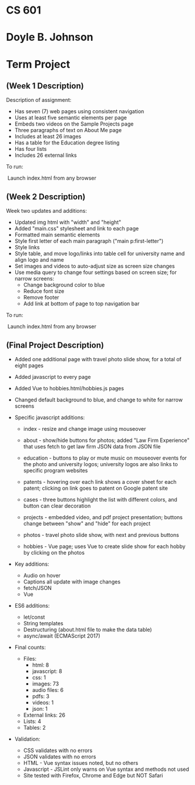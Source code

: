 # CS 601 

# Doyle B. Johnson

# Term Project

## (Week 1 Description)

Description of assignment:

- Has seven (7) web pages using consistent navigation
- Uses at least five semantic elements per page 
- Embeds two videos on the Sample Projects page
- Three paragraphs of text on About Me page
- Includes at least 26 images
- Has a table for the Education degree listing
- Has four lists
- Includes 26 external links

To run:

​	Launch index.html from any browser



## (Week 2 Description)

Week two updates and additions:

- Updated img html with "width" and "height"
- Added "main.css" stylesheet and link to each page
- Formatted main semantic elements
- Style first letter of each main paragraph ("main p:first-letter")
- Style links
- Style table, and move logo/links into table cell for university name and align logo and name
- Set images and videos to auto-adjust size as screen size changes
- Use media query to change four settings based on screen size; for narrow screens:
  - Change background color to blue
  - Reduce font size
  - Remove footer
  - Add link at bottom of page to top navigation bar

To run:

​	Launch index.html from any browser



## (Final Project Description)

- Added one additional page with travel photo slide show, for a total of eight pages
- Added javascript to every page
- Added Vue to hobbies.html/hobbies.js pages
- Changed default background to blue, and change to white for narrow screens
- Specific javascript additions:

  - index - resize and change image using mouseover

  - about - show/hide buttons for photos; added "Law Firm Experience" that uses fetch to get law firm JSON data from JSON file

  - education - buttons to play or mute music on mouseover events for the photo and university logos; university logos are also links to specific program websites

  - patents - hovering over each link shows a cover sheet for each patent; clicking on link goes to patent on Google patent site

  - cases - three buttons highlight the list with different colors, and button can clear decoration

  - projects - embedded video, and pdf project presentation; buttons change between "show" and "hide" for each project

  - photos - travel photo slide show, with next and previous buttons

  - hobbies - Vue page; uses Vue to create slide show for each hobby by clicking on the photos
- Key additions: 

  - Audio on hover
  - Captions all update with image changes
  - fetch/JSON
  - Vue
- ES6 additions:

  - let/const
  - String templates
  - Destructuring (about.html file to make the data table)
  - async/await (ECMAScript 2017)
- Final counts:

  - Files:
    - html: 8
    - javascript: 8
    - css: 1
    - images: 73
    - audio files: 6
    - pdfs: 3
    - videos: 1
    - json: 1
  - External links: 26
  - Lists: 4
  - Tables: 2
- Validation:
  - CSS validates with no errors
  - JSON validates with no errors
  - HTML - Vue syntax issues noted, but no others
  - Javascript - JSLint only warns on Vue syntax and methods not used 
  - Site tested with Firefox, Chrome and Edge but NOT Safari
